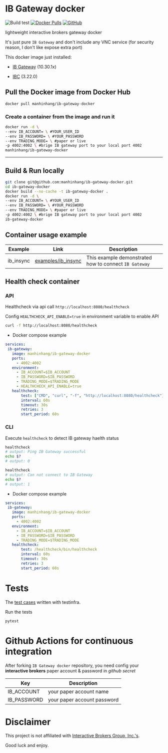 # IB Gateway docker

![Build test](https://github.com/manhinhang/ib-gateway-docker/workflows/Build%20test/badge.svg?branch=master)
[![Docker Pulls](https://img.shields.io/docker/pulls/manhinhang/ib-gateway-docker)](https://hub.docker.com/r/manhinhang/ib-gateway-docker)
[![GitHub](https://img.shields.io/github/license/manhinhang/ib-gateway-docker)](https://github.com/manhinhang/ib-gateway-docker/blob/develop/LICENSE)

lightweight interactive brokers gateway docker

It's just pure `IB Gateway` and don't include any VNC service (for security reason, I don't like expose extra port)

This docker image just installed:

- [IB Gateway](https://www.interactivebrokers.com/en/index.php?f=16457) (10.30.1x)

- [IBC](https://github.com/IbcAlpha/IBC) (3.22.0)

## Pull the Docker image from Docker Hub

```bash
docker pull manhinhang/ib-gateway-docker
```

### Create a container from the image and run it
```bash
docker run -d \
--env IB_ACCOUNT= \ #YOUR_USER_ID 
--env IB_PASSWORD= \ #YOUR_PASSWORD  
--env TRADING_MODE= \ #paper or live 
-p 4002:4002 \ #brige IB gateway port to your local port 4002
manhinhang/ib-gateway-docker
```

---

## Build & Run locally

```bash
git clone git@github.com:manhinhang/ib-gateway-docker.git
cd ib-gateway-docker
docker build --no-cache -t ib-gateway-docker .
docker run -d \
--env IB_ACCOUNT= \ #YOUR_USER_ID 
--env IB_PASSWORD= \ #YOUR_PASSWORD  
--env TRADING_MODE= \ #paper or live 
-p 4002:4002 \ #brige IB gateway port to your local port 4002
ib-gateway-docker
```


## Container usage example

| Example | Link | Description |
| - | - | - |
| ib_insync | [examples/ib_insync](./examples/ib_insync) | This example demonstrated how to connect `IB Gateway`


## Health check container

### API

Healthcheck via api call `http://localhost:8080/healthcheck`

Config `HEALTHCHECK_API_ENABLE=true` in environment variable to enable API

```bash
curl -f http://localhost:8080/healthcheck
```

- Docker compose example

```yaml
services:
 ib-gateway:
   image: manhinhang/ib-gateway-docker
   ports:
     - 4002:4002
   environment:
     - IB_ACCOUNT=$IB_ACCOUNT
     - IB_PASSWORD=$IB_PASSWORD
     - TRADING_MODE=$TRADING_MODE
     - HEALTHCHECK_API_ENABLE=true
   healthcheck:
       test: ["CMD", "curl", "-f", "http://localhost:8080/healthcheck"]
       interval: 60s
       timeout: 30s
       retries: 3
       start_period: 60s
```
### CLI 
Execute `healthcheck` to detect IB gateway haelth status

```bash
healthcheck
# output: Ping IB Gateway successful
echo $?
# output: 0
```

```bash
healthcheck
# output: Can not connect to IB Gateway
echo $?
# output: 1
```

- Docker compose example

```yaml
services:
 ib-gateway:
   image: manhinhang/ib-gateway-docker
   ports:
     - 4002:4002
   environment:
     - IB_ACCOUNT=$IB_ACCOUNT
     - IB_PASSWORD=$IB_PASSWORD
     - TRADING_MODE=$TRADING_MODE
   healthcheck:
       test: /healthcheck/bin/healthcheck
       interval: 60s
       timeout: 30s
       retries: 3
       start_period: 60s
```

# Tests

The [test cases](test/test_ib_gateway.py) written with testinfra.

Run the tests

```
pytest
```

# Github Actions for continuous integration

After forking `IB Gateway docker` repository, you need config your **interactive brokers** paper account & password in *github secret*

| Key | Description |
| - | - |
| IB_ACCOUNT | your paper account name |
| IB_PASSWORD | your paper account password |

# Disclaimer

This project is not affiliated with [Interactive Brokers Group, Inc.'s](https://www.interactivebrokers.com).

Good luck and enjoy.

